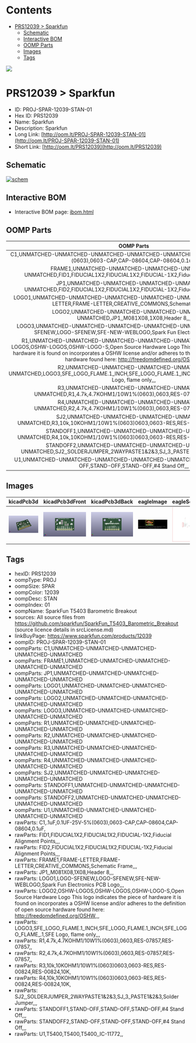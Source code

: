 



Contents
========

* [PRS12039 > Sparkfun](#prs12039--sparkfun)
	* [Schematic](#schematic)
	* [Interactive BOM](#interactive-bom)
	* [OOMP Parts](#oomp-parts)
	* [Images](#images)
	* [Tags](#tags)
  
![][im]
# PRS12039 > Sparkfun

- ID: PROJ-SPAR-12039-STAN-01
- Hex ID: PRS12039
- Name: Sparkfun
- Description: Sparkfun
- Long Link: [http://oom.lt/PROJ-SPAR-12039-STAN-01](http://oom.lt/PROJ-SPAR-12039-STAN-01)
- Short Link: [http://oom.lt/PRS12039](http://oom.lt/PRS12039)

## Schematic
  
[![schem](eagleSchemImage.png)](eagleSchemImage.png)
## Interactive BOM

- Interactive BOM page: [ibom.html](https://htmlpreview.github.io/?https://github.com/oomlout/oomlout_OOMP_projects/blob/main/PROJ-SPAR-12039-STAN-01/kicad/bom/ibom.html)

## OOMP Parts
  

|OOMP Parts|
| :---: |
|C1,UNMATCHED-UNMATCHED-UNMATCHED-UNMATCHED-UNMATCHED,C1,.1uF,0.1UF-25V-5%(0603),0603-CAP,CAP-08604,CAP-08604,0.1uF,|
|FRAME1,UNMATCHED-UNMATCHED-UNMATCHED-UNMATCHED-UNMATCHED,FID1,FIDUCIAL1X2,FIDUCIAL1X2,FIDUCIAL-1X2,Fiducial Alignment Points,,,|
|JP1,UNMATCHED-UNMATCHED-UNMATCHED-UNMATCHED-UNMATCHED,FID2,FIDUCIAL1X2,FIDUCIAL1X2,FIDUCIAL-1X2,Fiducial Alignment Points,,,|
|LOGO1,UNMATCHED-UNMATCHED-UNMATCHED-UNMATCHED-UNMATCHED,FRAME1,FRAME-LETTER,FRAME-LETTER,CREATIVE_COMMONS,Schematic Frame,,,|
|LOGO2,UNMATCHED-UNMATCHED-UNMATCHED-UNMATCHED-UNMATCHED,JP1,,M081X08,1X08,Header 8,,,|
|LOGO3,UNMATCHED-UNMATCHED-UNMATCHED-UNMATCHED-UNMATCHED,LOGO1,LOGO-SFENEW,LOGO-SFENEW,SFE-NEW-WEBLOGO,Spark Fun Electronics PCB Logo,,,|
|R1,UNMATCHED-UNMATCHED-UNMATCHED-UNMATCHED-UNMATCHED,LOGO2,OSHW-LOGOS,OSHW-LOGOS,OSHW-LOGO-S,Open Source Hardware Logo This logo indicates the piece of hardware it is found on incorporates a OSHW license and/or adheres to the definition of open source hardware found here: http://freedomdefined.org/OSHW,,,|
|R2,UNMATCHED-UNMATCHED-UNMATCHED-UNMATCHED-UNMATCHED,LOGO3,SFE_LOGO_FLAME.1_INCH,SFE_LOGO_FLAME.1_INCH,SFE_LOGO_FLAME_.1,SFE Logo, flame only,,,|
|R3,UNMATCHED-UNMATCHED-UNMATCHED-UNMATCHED-UNMATCHED,R1,4.7k,4.7KOHM1/10W1%(0603),0603,RES-07857,RES-07857,,|
|R4,UNMATCHED-UNMATCHED-UNMATCHED-UNMATCHED-UNMATCHED,R2,4.7k,4.7KOHM1/10W1%(0603),0603,RES-07857,RES-07857,,|
|SJ2,UNMATCHED-UNMATCHED-UNMATCHED-UNMATCHED-UNMATCHED,R3,10k,10KOHM1/10W1%(0603)0603,0603-RES,RES-00824,RES-00824,10K,|
|STANDOFF1,UNMATCHED-UNMATCHED-UNMATCHED-UNMATCHED-UNMATCHED,R4,10k,10KOHM1/10W1%(0603)0603,0603-RES,RES-00824,RES-00824,10K,|
|STANDOFF2,UNMATCHED-UNMATCHED-UNMATCHED-UNMATCHED-UNMATCHED,SJ2,,SOLDERJUMPER_2WAYPASTE1&2&3,SJ_3_PASTE1&2&3,Solder Jumper,,,|
|U1,UNMATCHED-UNMATCHED-UNMATCHED-UNMATCHED-UNMATCHED,STANDOFF1,STAND-OFF,STAND-OFF,STAND-OFF,#4 Stand Off,,,|

## Images
  
  

|kicadPcb3d|kicadPcb3dFront|kicadPcb3dBack|eagleImage|eagleSchemImage|
| :---: | :---: | :---: | :---: | :---: |
|[![kicadPcb3d](kicadPcb3d_140.png)](kicadPcb3d.png)|[![kicadPcb3dFront](kicadPcb3dFront_140.png)](kicadPcb3dFront.png)|[![kicadPcb3dBack](kicadPcb3dBack_140.png)](kicadPcb3dBack.png)|[![eagleImage](eagleImage_140.png)](eagleImage.png)|[![eagleSchemImage](eagleSchemImage_140.png)](eagleSchemImage.png)|

## Tags

- hexID: PRS12039
- oompType: PROJ
- oompSize: SPAR
- oompColor: 12039
- oompDesc: STAN
- oompIndex: 01
- oompName: SparkFun T5403 Barometric Breakout
- sources: All source files from https://github.com/sparkfun/SparkFun_T5403_Barometric_Breakout (source licence details in srcLicense.md)
- linkBuyPage: https://www.sparkfun.com/products/12039
- oompID: PROJ-SPAR-12039-STAN-01
- oompParts: C1,UNMATCHED-UNMATCHED-UNMATCHED-UNMATCHED-UNMATCHED
- oompParts: FRAME1,UNMATCHED-UNMATCHED-UNMATCHED-UNMATCHED-UNMATCHED
- oompParts: JP1,UNMATCHED-UNMATCHED-UNMATCHED-UNMATCHED-UNMATCHED
- oompParts: LOGO1,UNMATCHED-UNMATCHED-UNMATCHED-UNMATCHED-UNMATCHED
- oompParts: LOGO2,UNMATCHED-UNMATCHED-UNMATCHED-UNMATCHED-UNMATCHED
- oompParts: LOGO3,UNMATCHED-UNMATCHED-UNMATCHED-UNMATCHED-UNMATCHED
- oompParts: R1,UNMATCHED-UNMATCHED-UNMATCHED-UNMATCHED-UNMATCHED
- oompParts: R2,UNMATCHED-UNMATCHED-UNMATCHED-UNMATCHED-UNMATCHED
- oompParts: R3,UNMATCHED-UNMATCHED-UNMATCHED-UNMATCHED-UNMATCHED
- oompParts: R4,UNMATCHED-UNMATCHED-UNMATCHED-UNMATCHED-UNMATCHED
- oompParts: SJ2,UNMATCHED-UNMATCHED-UNMATCHED-UNMATCHED-UNMATCHED
- oompParts: STANDOFF1,UNMATCHED-UNMATCHED-UNMATCHED-UNMATCHED-UNMATCHED
- oompParts: STANDOFF2,UNMATCHED-UNMATCHED-UNMATCHED-UNMATCHED-UNMATCHED
- oompParts: U1,UNMATCHED-UNMATCHED-UNMATCHED-UNMATCHED-UNMATCHED
- rawParts: C1,.1uF,0.1UF-25V-5%(0603),0603-CAP,CAP-08604,CAP-08604,0.1uF,
- rawParts: FID1,FIDUCIAL1X2,FIDUCIAL1X2,FIDUCIAL-1X2,Fiducial Alignment Points,,,
- rawParts: FID2,FIDUCIAL1X2,FIDUCIAL1X2,FIDUCIAL-1X2,Fiducial Alignment Points,,,
- rawParts: FRAME1,FRAME-LETTER,FRAME-LETTER,CREATIVE_COMMONS,Schematic Frame,,,
- rawParts: JP1,,M081X08,1X08,Header 8,,,
- rawParts: LOGO1,LOGO-SFENEW,LOGO-SFENEW,SFE-NEW-WEBLOGO,Spark Fun Electronics PCB Logo,,,
- rawParts: LOGO2,OSHW-LOGOS,OSHW-LOGOS,OSHW-LOGO-S,Open Source Hardware Logo This logo indicates the piece of hardware it is found on incorporates a OSHW license and/or adheres to the definition of open source hardware found here: http://freedomdefined.org/OSHW,,,
- rawParts: LOGO3,SFE_LOGO_FLAME.1_INCH,SFE_LOGO_FLAME.1_INCH,SFE_LOGO_FLAME_.1,SFE Logo, flame only,,,
- rawParts: R1,4.7k,4.7KOHM1/10W1%(0603),0603,RES-07857,RES-07857,,
- rawParts: R2,4.7k,4.7KOHM1/10W1%(0603),0603,RES-07857,RES-07857,,
- rawParts: R3,10k,10KOHM1/10W1%(0603)0603,0603-RES,RES-00824,RES-00824,10K,
- rawParts: R4,10k,10KOHM1/10W1%(0603)0603,0603-RES,RES-00824,RES-00824,10K,
- rawParts: SJ2,,SOLDERJUMPER_2WAYPASTE1&2&3,SJ_3_PASTE1&2&3,Solder Jumper,,,
- rawParts: STANDOFF1,STAND-OFF,STAND-OFF,STAND-OFF,#4 Stand Off,,,
- rawParts: STANDOFF2,STAND-OFF,STAND-OFF,STAND-OFF,#4 Stand Off,,,
- rawParts: U1,T5400,T5400,T5400,,IC-11772,,



[im]: kicadPcb3d_450.png

